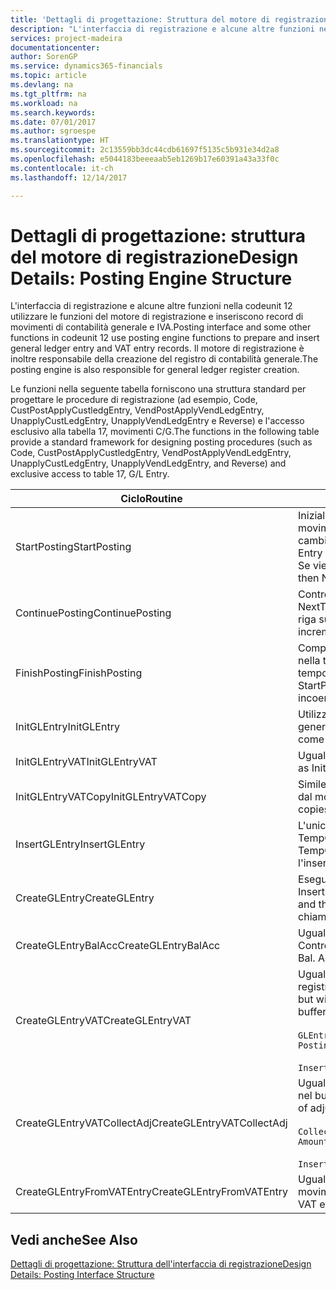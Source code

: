 ```yaml
---
title: 'Dettagli di progettazione: Struttura del motore di registrazione | Microsoft Docs'
description: "L'interfaccia di registrazione e alcune altre funzioni nella codeunit 12 utilizzare le funzioni del motore di registrazione e inseriscono record di movimenti di contabilità generale e IVA. Il motore di registrazione è inoltre responsabile della creazione del registro di contabilità generale."
services: project-madeira
documentationcenter: 
author: SorenGP
ms.service: dynamics365-financials
ms.topic: article
ms.devlang: na
ms.tgt_pltfrm: na
ms.workload: na
ms.search.keywords: 
ms.date: 07/01/2017
ms.author: sgroespe
ms.translationtype: HT
ms.sourcegitcommit: 2c13559bb3dc44cdb61697f5135c5b931e34d2a8
ms.openlocfilehash: e5044183beeeaab5eb1269b17e60391a43a33f0c
ms.contentlocale: it-ch
ms.lasthandoff: 12/14/2017

---
```

# <a name="design-details-posting-engine-structure"></a><span data-ttu-id="733ab-104">Dettagli di progettazione: struttura del motore di registrazione</span><span class="sxs-lookup"><span data-stu-id="733ab-104">Design Details: Posting Engine Structure</span></span>
<span data-ttu-id="733ab-105">L'interfaccia di registrazione e alcune altre funzioni nella codeunit 12 utilizzare le funzioni del motore di registrazione e inseriscono record di movimenti di contabilità generale e IVA.</span><span class="sxs-lookup"><span data-stu-id="733ab-105">Posting interface and some other functions in codeunit 12 use posting engine functions to prepare and insert general ledger entry and VAT entry records.</span></span> <span data-ttu-id="733ab-106">Il motore di registrazione è inoltre responsabile della creazione del registro di contabilità generale.</span><span class="sxs-lookup"><span data-stu-id="733ab-106">The posting engine is also responsible for general ledger register creation.</span></span>  
  
 <span data-ttu-id="733ab-107">Le funzioni nella seguente tabella forniscono una struttura standard per progettare le procedure di registrazione (ad esempio, Code, CustPostApplyCustledgEntry, VendPostApplyVendLedgEntry, UnapplyCustLedgEntry, UnapplyVendLedgEntry e Reverse) e l'accesso esclusivo alla tabella 17, movimenti C/G.</span><span class="sxs-lookup"><span data-stu-id="733ab-107">The functions in the following table provide a standard framework for designing posting procedures (such as Code, CustPostApplyCustledgEntry, VendPostApplyVendLedgEntry, UnapplyCustLedgEntry, UnapplyVendLedgEntry, and Reverse) and exclusive access to table 17, G/L Entry.</span></span>  
  
|<span data-ttu-id="733ab-108">Ciclo</span><span class="sxs-lookup"><span data-stu-id="733ab-108">Routine</span></span>|<span data-ttu-id="733ab-109">Description</span><span class="sxs-lookup"><span data-stu-id="733ab-109">Description</span></span>|  
|-------------|---------------------------------------|  
|<span data-ttu-id="733ab-110">StartPosting</span><span class="sxs-lookup"><span data-stu-id="733ab-110">StartPosting</span></span>|<span data-ttu-id="733ab-111">Inizializza il buffer di registrazione TempGLEntryBuf, blocca le tabelle dei movimenti IVA e C/G e inizializza il periodo contabile, il registro C/G e il tasso di cambio.</span><span class="sxs-lookup"><span data-stu-id="733ab-111">Initializes posting buffer TempGLEntryBuf, locks G/L Entry and VAT Entry tables, and initializes Accounting Period, G/L Register, and Exchange Rate.</span></span> <span data-ttu-id="733ab-112">Se viene chiamato una sola volta, NextEntryNo è 0.</span><span class="sxs-lookup"><span data-stu-id="733ab-112">Should be called only once, then NextEntryNo is 0.</span></span>|  
|<span data-ttu-id="733ab-113">ContinuePosting</span><span class="sxs-lookup"><span data-stu-id="733ab-113">ContinuePosting</span></span>|<span data-ttu-id="733ab-114">Controlla e registra l''IVA ad esigibilità differita dell'incremento NextTransactionNo della transazione precedente e prepara la registrazione della riga successiva.</span><span class="sxs-lookup"><span data-stu-id="733ab-114">Checks and posts unrealized VAT for previous transaction increment NextTransactionNo and prepares post of next line.</span></span>|  
|<span data-ttu-id="733ab-115">FinishPosting</span><span class="sxs-lookup"><span data-stu-id="733ab-115">FinishPosting</span></span>|<span data-ttu-id="733ab-116">Completa la registrazione inserendo i movimenti di C/G dal buffer temporaneo nella tabella di database.</span><span class="sxs-lookup"><span data-stu-id="733ab-116">Completes posting by inserting G/L entries from temporary buffer into database table.</span></span> <span data-ttu-id="733ab-117">Utilizzato sempre insieme a StartPosting.</span><span class="sxs-lookup"><span data-stu-id="733ab-117">Always used together with StartPosting.</span></span> <span data-ttu-id="733ab-118">Verifica la presenza di incoerenze.</span><span class="sxs-lookup"><span data-stu-id="733ab-118">Checks for inconsistencies.</span></span>|  
|<span data-ttu-id="733ab-119">InitGLEntry</span><span class="sxs-lookup"><span data-stu-id="733ab-119">InitGLEntry</span></span>|<span data-ttu-id="733ab-120">Utilizzato per inizializzare nuovo movimento C/G per riga di registrazioni generali.</span><span class="sxs-lookup"><span data-stu-id="733ab-120">Used to initialize new G/L entry for Gen. Jnl Line.</span></span> <span data-ttu-id="733ab-121">Restituisce GLEntry come parametro.</span><span class="sxs-lookup"><span data-stu-id="733ab-121">Returns GLEntry as parameter.</span></span>|  
|<span data-ttu-id="733ab-122">InitGLEntryVAT</span><span class="sxs-lookup"><span data-stu-id="733ab-122">InitGLEntryVAT</span></span>|<span data-ttu-id="733ab-123">Uguale a InitGLEntry, ma assegna anche contropartita e SummarizeVAT.</span><span class="sxs-lookup"><span data-stu-id="733ab-123">Same as InitGLEntry, but also assigns Bal. Account No. and SummarizeVAT.</span></span>|  
|<span data-ttu-id="733ab-124">InitGLEntryVATCopy</span><span class="sxs-lookup"><span data-stu-id="733ab-124">InitGLEntryVATCopy</span></span>|<span data-ttu-id="733ab-125">Simile a InitGLEntryVAT, ma copia anche i dati delle categorie di registrazione dal movimento IVA prima di SummarizeVAT.</span><span class="sxs-lookup"><span data-stu-id="733ab-125">Similar to InitGLEntryVAT, but also copies posting groups data from VAT Entry before SummarizeVAT.</span></span>|  
|<span data-ttu-id="733ab-126">InsertGLEntry</span><span class="sxs-lookup"><span data-stu-id="733ab-126">InsertGLEntry</span></span>|<span data-ttu-id="733ab-127">L'unica funzione che inserisce movimenti C/G nella tabella globale di TempGLEntryBuf.</span><span class="sxs-lookup"><span data-stu-id="733ab-127">The only function that inserts G/L entry into global TempGLEntryBuf table.</span></span> <span data-ttu-id="733ab-128">Utilizzare sempre questa funzione per l'inserimento.</span><span class="sxs-lookup"><span data-stu-id="733ab-128">Always use this function for insert.</span></span>|  
|<span data-ttu-id="733ab-129">CreateGLEntry</span><span class="sxs-lookup"><span data-stu-id="733ab-129">CreateGLEntry</span></span>|<span data-ttu-id="733ab-130">Esegue un InitGLEntry, assegna Importo in valuta addiz. ed esegue InsertGLEntry.</span><span class="sxs-lookup"><span data-stu-id="733ab-130">Performs an InitGLEntry, assigns Additional Currency Amount, and then performs InsertGLEntry.</span></span> <span data-ttu-id="733ab-131">Sostituisce molte righe di codice a una singola chiamata di funzione.</span><span class="sxs-lookup"><span data-stu-id="733ab-131">Replaces several lines of code with a single function call.</span></span>|  
|<span data-ttu-id="733ab-132">CreateGLEntryBalAcc</span><span class="sxs-lookup"><span data-stu-id="733ab-132">CreateGLEntryBalAcc</span></span>|<span data-ttu-id="733ab-133">Uguale a CreateGLEntry, ma assegna anche Tipo contropartita e Contropartita.</span><span class="sxs-lookup"><span data-stu-id="733ab-133">Same as CreateGLEntry, but also assigns Bal. Account Type and Bal. Account No.</span></span>|  
|<span data-ttu-id="733ab-134">CreateGLEntryVAT</span><span class="sxs-lookup"><span data-stu-id="733ab-134">CreateGLEntryVAT</span></span>|<span data-ttu-id="733ab-135">Uguale a CreateGLEntry, ma con elaborazione addizionale delle categorie di registrazione e salvataggio nel buffer temporaneo IVA:</span><span class="sxs-lookup"><span data-stu-id="733ab-135">Same as CreateGLEntry, but with additional processing for posting groups and saving to temporary VAT buffer:</span></span><br /><br /> `GLEntry.CopyPostingGroupsFromDtldCVBuf(DtldCVLedgEntryBuf,GenJnlLine."Gen. Posting Type");`<br /><br /> `InsertVATEntriesFromTemp(DtldCVLedgEntryBuf,GLEntry);`|  
|<span data-ttu-id="733ab-136">CreateGLEntryVATCollectAdj</span><span class="sxs-lookup"><span data-stu-id="733ab-136">CreateGLEntryVATCollectAdj</span></span>|<span data-ttu-id="733ab-137">Uguale a CreateGLEntry, ma con raccolta addizionale di rettifiche e salvataggio nel buffer temporaneo IVA:</span><span class="sxs-lookup"><span data-stu-id="733ab-137">Same as CreateGLEntry, but with additional collection of adjustments and saving to temporary VAT buffer:</span></span><br /><br /> `CollectAdjustment(AdjAmount,GLEntry.Amount,GLEntry."Additional-Currency Amount",OriginalDateSet);`<br /><br /> `InsertVATEntriesFromTemp(DtldCVLedgEntryBuf,GLEntry);`|  
|<span data-ttu-id="733ab-138">CreateGLEntryFromVATEntry</span><span class="sxs-lookup"><span data-stu-id="733ab-138">CreateGLEntryFromVATEntry</span></span>|<span data-ttu-id="733ab-139">Uguale a CreateGLEntry, ma copia anche le categorie di registrazione dal movimento IVA.</span><span class="sxs-lookup"><span data-stu-id="733ab-139">Same as CreateGLEntry, but also copies posting groups from VAT entry.</span></span>|  
  
## <a name="see-also"></a><span data-ttu-id="733ab-140">Vedi anche</span><span class="sxs-lookup"><span data-stu-id="733ab-140">See Also</span></span>  
 [<span data-ttu-id="733ab-141">Dettagli di progettazione: Struttura dell'interfaccia di registrazione</span><span class="sxs-lookup"><span data-stu-id="733ab-141">Design Details: Posting Interface Structure</span></span>](design-details-posting-interface-structure.md)
